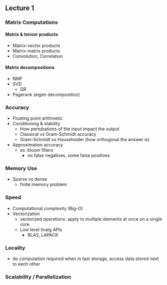 ## Lecture 1 

### Matrix Computations

#### Matrix & tensor products
- Matrix-vector products
- Matrix-matrix products
- Convolution, Correlation
#### Matrix decompositions
- NMF
- SVD
	- QR
- Pagerank (eigen decomposition)

### Accuracy
- Floating point arithmetic
- Conditioning & stability
	- How pertubations of the input impact the output
	- Classical vs Gram-Schmidt accuracy
	- Gram-Schmidt vs Householder (how orthogonal the answer is)
- Approximation accuracy
	- ex. bloom filters
		- no false negatives, some false positives

### Memory Use
- Sparse vs dense
	- finite memory problem

### Speed
- Computational complexity (Big-O)
- Vectorization
	- vectorized operations: apply to multiple elements at once on a single core
	- Low level linalg APIs
		-  BLAS, LAPACK
### Locality
- do computation required when in fast storage, access data stored next to each other

### Scalability / Parallelization
